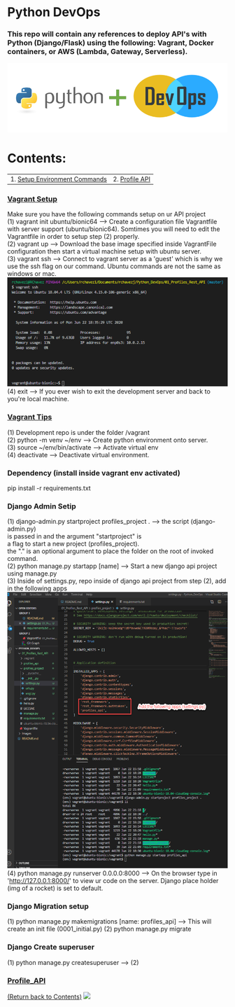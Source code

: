 # Python DevOps

### This repo will contain any references to deploy API's with Python (Django/Flask) using the following: Vagrant, Docker containers, or AWS (Lambda, Gateway, Serverless). 

![alt text](https://github.com/rchavezj/Pyhon_DevOps/blob/master/Images/Python_DevOps.PNG)

# Contents: 
|                        |                                          |
| ---------------------- | ---------------------------------------- |
| 1. [Setup Environment Commands](#Setup)                         | 2. [Profile API](#Profile_API) |


### [Vagrant Setup](#)
Make sure you have the following commands setup on ur API project </br>
(1) vagrant init ubuntu/bionic64 --> Create a configuration file Vagrantfile with server support (ubuntu/bionic64). Somtimes you will need to edit the Vagrantfile in order to setup step (2) properly.   </br>
(2) vagrant up --> Download the base image specified inside VagrantFile configuration then start a virtual machine setup with ubuntu server.  </br>
(3) vagrant ssh --> Connect to vagrant server as a 'guest' which is why we use the ssh flag on our command. Ubuntu commands are not the same as windows or mac. </br>
![alt text](https://github.com/rchavezj/Pyhon_DevOps/blob/master/Images/vagrantSSH.png) </br>
(4) exit --> If you ever wish to exit the development server and back to you're local machine. 


### [Vagrant Tips](#)
(1) Development repo is under the folder /vagrant </br>
(2) python -m venv ~/env --> Create python environment onto server. </br> 
(3) source ~/env/bin/activate --> Activate virtual env </br>
(4) deactivate --> Deactivate virtual environment.
</br> 

### Dependency (install inside vagrant env activated)
pip install -r requirements.txt </br>

### Django Admin Setip
(1) django-admin.py startproject profiles_project .  --> the script (django-admin.py) </br> 
is passed in and the argument "startproject" is </br>
a flag to start a new project (profiles_project). </br>
the "." is an optional argument to place the folder on the root of invoked command.  </br>
(2) python manage.py startapp [name] --> Start a new django api project using manage.py</br>
(3) Inside of settings.py, repo inside of django api project from step (2), add in the following apps </br>
![alt text](https://github.com/rchavezj/Pyhon_DevOps/blob/master/Images/settings.png)
(4) python manage.py runserver 0.0.0.0:8000 --> On the browser type in 'http://127.0.0.1:8000/' to view ur code on the server. Django place holder (img of a rocket) is set to default. 

### Django Migration setup
(1) python manage.py makemigrations [name: profiles_api] --> This will create an init file (0001_initial.py)
(2) python manage.py migrate

### Django Create superuser
(1) python manage.py createsuperuser --> 
(2) 

### [Profile_API](#)
[(Return back to Contents)](#Contents)
<img src="#" width="700">

